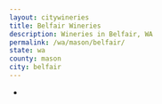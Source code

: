 ```yaml
---
layout: citywineries
title: Belfair Wineries
description: Wineries in Belfair, WA
permalink: /wa/mason/belfair/
state: wa
county: mason
city: belfair
---
```

-
